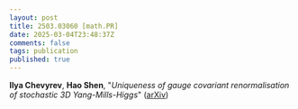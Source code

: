 ```yaml
---
layout: post
title: 2503.03060 [math.PR]
date: 2025-03-04T23:48:37Z
comments: false
tags: publication
published: true
---
```


<b>Ilya Chevyrev</b>, <b>Hao Shen</b>, "<i>Uniqueness of gauge covariant renormalisation of stochastic 3D  Yang-Mills-Higgs</i>" ([arXiv](http://arxiv.org/abs/2503.03060v1))
